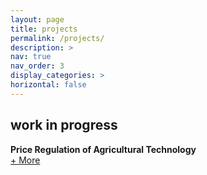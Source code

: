 ```yaml
---
layout: page
title: projects
permalink: /projects/
description: >
nav: true
nav_order: 3
display_categories: >
horizontal: false
---
```


<h2>work in progress</h2>

<div class="post-content research-project">
  <strong>Price Regulation of Agricultural Technology</strong>

  <div class="collapse">
    <a href="#" onclick="collapsible(event)">+ More</a>
    <p hidden="True">I examine the relationship between customer income and firm markups using rich data on household transactions and wholesale costs. Over the observed purchases, high-income households pay 15pp higher retail markups than low-income households. Half of the markup gap is due to differences in markups paid at the same store. Conditional on income, markups paid by a household also increase when a household shops in high-income areas, shops at retail chains with locations in other high-income areas, or purchases products with a high-income customer base. A model in which household search intensity depends on opportunity cost of time can account for these facts. Consistent with the model’s predictions, I document that retail markups across cities rise with both per-capita income and inequality. Through the lens of the model, changes in the income distribution since 1950 account for a 10–14pp rise in retail markups, with 30 percent of the increase since 1980 due to growing income dispersion. This rise in markups consists of within-firm markup increases as well as a reallocation of sales to high-markup firms, which occurs without any change to the nature of firm production or competition.</p>
  </div>
</div>
